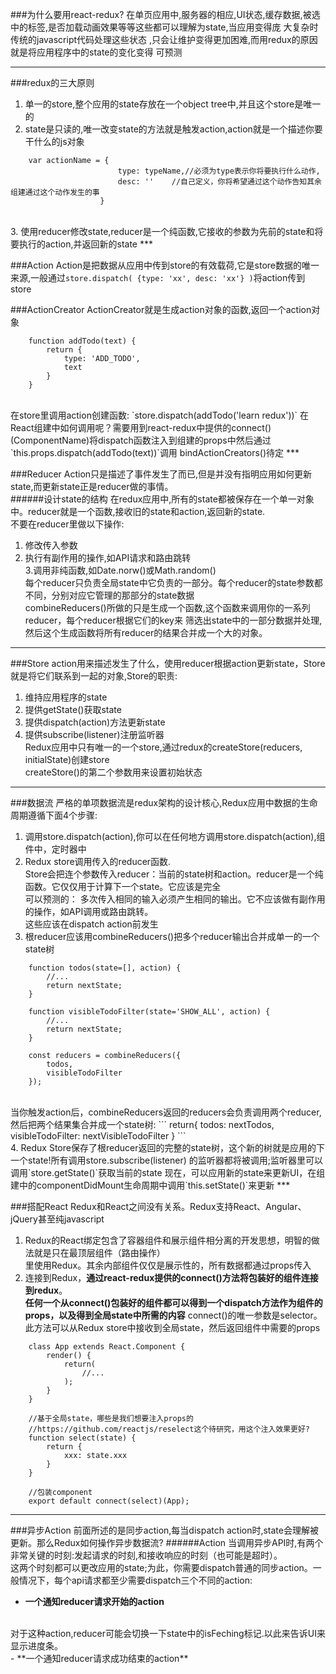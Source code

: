 ###为什么要用react-redux?
		在单页应用中,服务器的相应,UI状态,缓存数据,被选中的标签,是否加载动画效果等等这些都可以理解为state,当应用变得庞
		大复杂时传统的javascript代码处理这些状态 ,只会让维护变得更加困难,而用redux的原因就是将应用程序中的state的变化变得
		可预测
***

###redux的三大原则
1. 单一的store,整个应用的state存放在一个object tree中,并且这个store是唯一的
2. state是只读的,唯一改变state的方法就是触发action,action就是一个描述你要干什么的js对象    
```
	var actionName = { 
						type: typeName,//必须为type表示你将要执行什么动作,
						desc: ''	//自己定义，你将希望通过这个动作告知其余组建通过这个动作发生的事
					}
```
<br>
3. 使用reducer修改state,reducer是一个纯函数,它接收的参数为先前的state和将要执行的action,并返回新的state
***

###Action
Action是把数据从应用中传到store的有效载荷,它是store数据的唯一来源,一般通过`store.dispatch( {type: 'xx', desc: 'xx'} )`将action传到store
     
###ActionCreator
ActionCreator就是生成action对象的函数,返回一个action对象
```
	function addTodo(text) {
		return {
			type: 'ADD_TODO',
			text
		}
	}
```
<br>
在store里调用action创建函数: `store.dispatch(addTodo('learn redux'))`   
在React组建中如何调用呢？需要用到react-redux中提供的connect()(ComponentName)将dispatch函数注入到组建的props中然后通过    
`this.props.dispatch(addTodo(text))`调用    
bindActionCreators()待定
***

###Reducer
Action只是描述了事件发生了而已,但是并没有指明应用如何更新state,而更新state正是reducer做的事情。    
######设计state的结构
在redux应用中,所有的state都被保存在一个单一对象中。reducer就是一个函数,接收旧的state和action,返回新的state.    
不要在reducer里做以下操作:    
1. 修改传入参数    
2. 执行有副作用的操作,如API请求和路由跳转    
3.调用非纯函数,如Date.norw()或Math.random()       
		每个reducer只负责全局state中它负责的一部分。每个reducer的state参数都不同，分别对应它管理的那部分的state数据     
		combineReducers()所做的只是生成一个函数,这个函数来调用你的一系列reducer，每个reducer根据它们的key来
		筛选出state中的一部分数据并处理,然后这个生成函数将所有reducer的结果合并成一个大的对象。
***

###Store
action用来描述发生了什么，使用reducer根据action更新state，Store就是将它们联系到一起的对象,Store的职责:    
1. 维持应用程序的state    
2. 提供getState()获取state    
3. 提供dispatch(action)方法更新state    
4. 提供subscribe(listener)注册监听器    
Redux应用中只有唯一的一个store,通过redux的createStore(reducers, initialState)创建store    
createStore()的第二个参数用来设置初始状态    
***

###数据流
严格的单项数据流是redux架构的设计核心,Redux应用中数据的生命周期遵循下面4个步骤:   
1. 调用store.dispatch(action),你可以在任何地方调用store.dispatch(action),组件中，定时器中    
2. Redux store调用传入的reducer函数.      
		Store会把连个参数传入reducer：当前的state树和action。reducer是一个纯函数。它仅仅用于计算下一个state。它应该是完全    
		可以预测的：    多次传入相同的输入必须产生相同的输出。它不应该做有副作用的操作，如API调用或路由跳转。    
		这些应该在dispatch action前发生    
3. 根reducer应该用combineReducers()把多个reducer输出合并成单一的一个state树
```
	function todos(state=[], action) {
		//...
		return nextState;
	}
	
	function visibleTodoFilter(state='SHOW_ALL', action) {
		//...
		return nextState;
	}
	
	const reducers = combineReducers({
		todos,
		visibleTodoFilter
	});
```
<br>
当你触发action后，combineReducers返回的reducers会负责调用两个reducer,然后把两个结果集合并成一个state树:    
```
	return{
		todos: nextTodos,
		visibleTodoFilter: nextVisibleTodoFilter
	}
```
<br>
4. 	Redux Store保存了根reducer返回的完整的state树，这个新的树就是应用的下一个state!所有调用store.subscribe(listener)   
的监听器都将被调用;监听器里可以调用`store.getState()`获取当前的state   
现在，可以应用新的state来更新UI，在组建中的componentDidMount生命周期中调用`this.setState()`来更新		
***

###搭配React
Redux和React之间没有关系。Redux支持React、Angular、jQuery甚至纯javascript    
1. Redux的React绑定包含了容器组件和展示组件相分离的开发思想，明智的做法就是只在最顶层组件（路由操作）    
里使用Redux。其余内部组件仅仅是展示性的，所有数据都通过props传入    
2. 连接到Redux，**通过react-redux提供的connect()方法将包装好的组件连接到redux**。     
		**任何一个从connect()包装好的组件都可以得到一个dispatch方法作为组件的props，以及得到全局state中所需的内容**
		connect()的唯一参数是selector。此方法可以从Redux store中接收到全局state，然后返回组件中需要的props
```
	class App extends React.Component {
		render() {
			return(
				//...
			);
		}
	}
	
	//基于全局state，哪些是我们想要注入props的
	//https://github.com/reactjs/reselect这个待研究，用这个注入效果更好?
	function select(state) {
		return {
			xxx: state.xxx
		}
	}
	
	//包装component
	export default connect(select)(App);
```
***

###异步Action
		前面所述的是同步action,每当dispatch action时,state会理解被更新。那么Redux如何操作异步数据流?
######Action
当调用异步API时,有两个非常关键的时刻:发起请求的时刻,和接收响应的时刻（也可能是超时）。    
		这两个时刻都可以更改应用的state;为此，你需要dispatch普通的同步action。一般情况下，每个api请求都至少需要dispatch三个不同的action:
- **一个通知reducer请求开始的action**
</br>     
		对于这种action,reducer可能会切换一下state中的isFeching标记.以此来告诉UI来显示进度条。
</br>
- **一个通知reducer请求成功结束的action**





